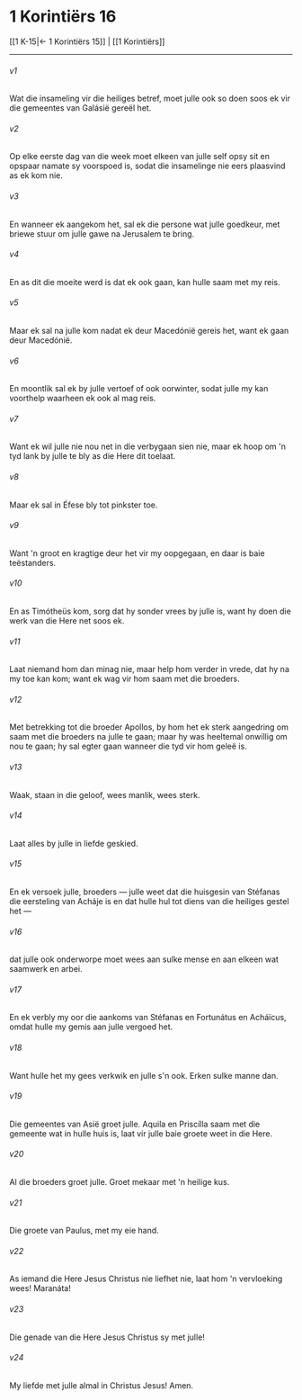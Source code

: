 # 1 Korintiërs 16

[[1 K-15|← 1 Korintiërs 15]] | [[1 Korintiërs]]
***

###### v1
Wat die insameling vir die heiliges betref, moet julle ook so doen soos ek vir die gemeentes van Galásië gereël het. 
###### v2
Op elke eerste dag van die week moet elkeen van julle self opsy sit en opspaar namate sy voorspoed is, sodat die insamelinge nie eers plaasvind as ek kom nie. 
###### v3
En wanneer ek aangekom het, sal ek die persone wat julle goedkeur, met briewe stuur om julle gawe na Jerusalem te bring. 
###### v4
En as dit die moeite werd is dat ek ook gaan, kan hulle saam met my reis. 
###### v5
Maar ek sal na julle kom nadat ek deur Macedónië gereis het, want ek gaan deur Macedónië. 
###### v6
En moontlik sal ek by julle vertoef of ook oorwinter, sodat julle my kan voorthelp waarheen ek ook al mag reis. 
###### v7
Want ek wil julle nie nou net in die verbygaan sien nie, maar ek hoop om 'n tyd lank by julle te bly as die Here dit toelaat. 
###### v8
Maar ek sal in Éfese bly tot pinkster toe. 
###### v9
Want 'n groot en kragtige deur het vir my oopgegaan, en daar is baie teëstanders. 
###### v10
En as Timótheüs kom, sorg dat hy sonder vrees by julle is, want hy doen die werk van die Here net soos ek. 
###### v11
Laat niemand hom dan minag nie, maar help hom verder in vrede, dat hy na my toe kan kom; want ek wag vir hom saam met die broeders. 
###### v12
Met betrekking tot die broeder Apollos, by hom het ek sterk aangedring om saam met die broeders na julle te gaan; maar hy was heeltemal onwillig om nou te gaan; hy sal egter gaan wanneer die tyd vir hom geleë is. 
###### v13
Waak, staan in die geloof, wees manlik, wees sterk. 
###### v14
Laat alles by julle in liefde geskied. 
###### v15
En ek versoek julle, broeders — julle weet dat die huisgesin van Stéfanas die eersteling van Acháje is en dat hulle hul tot diens van die heiliges gestel het — 
###### v16
dat julle ook onderworpe moet wees aan sulke mense en aan elkeen wat saamwerk en arbei. 
###### v17
En ek verbly my oor die aankoms van Stéfanas en Fortunátus en Acháïcus, omdat hulle my gemis aan julle vergoed het. 
###### v18
Want hulle het my gees verkwik en julle s'n ook. Erken sulke manne dan. 
###### v19
Die gemeentes van Asië groet julle. Aquila en Priscílla saam met die gemeente wat in hulle huis is, laat vir julle baie groete weet in die Here. 
###### v20
Al die broeders groet julle. Groet mekaar met 'n heilige kus. 
###### v21
Die groete van Paulus, met my eie hand. 
###### v22
As iemand die Here Jesus Christus nie liefhet nie, laat hom 'n vervloeking wees! Maranáta! 
###### v23
Die genade van die Here Jesus Christus sy met julle! 
###### v24
My liefde met julle almal in Christus Jesus! Amen. 
